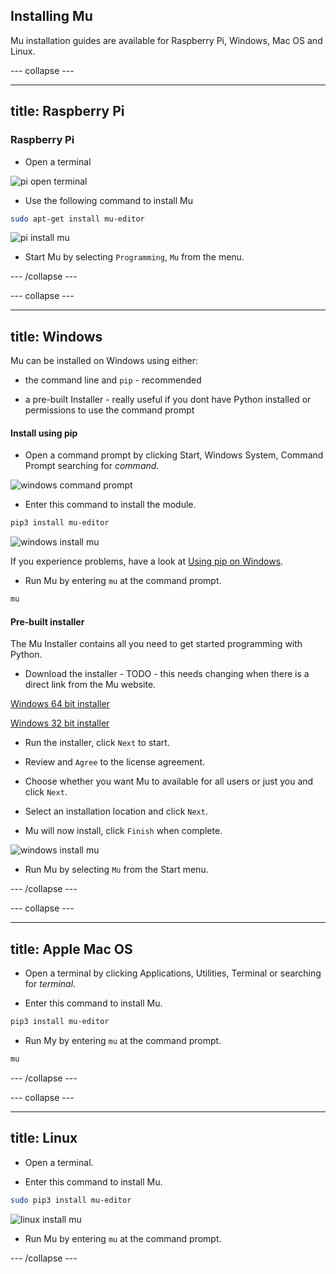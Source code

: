 ## Installing Mu

Mu installation guides are available for Raspberry Pi, Windows, Mac OS and Linux.

--- collapse ---

---
title: Raspberry Pi
---

### Raspberry Pi

+ Open a terminal

![pi open terminal](images/pi-open-terminal.PNG)

+ Use the following command to install Mu

```bash
sudo apt-get install mu-editor
``` 

![pi install mu](images/pi_install_mu.gif)

+ Start Mu by selecting `Programming`, `Mu` from the menu.

--- /collapse ---

--- collapse ---

---
title: Windows
---

Mu can be installed on Windows using either:

+ the command line and `pip` - recommended

+ a pre-built Installer - really useful if you dont have Python installed or permissions to use the command prompt

#### Install using pip

+ Open a command prompt by clicking Start, Windows System, Command Prompt searching for *command*.

![windows command prompt](images/windows_command_prompt_app.PNG)

+ Enter this command to install the module.

```bash
pip3 install mu-editor
```

![windows install mu](images/windows_install_mu.gif)

If you experience problems, have a look at [Using pip on Windows](https://projects.raspberrypi.org/en/projects/using-pip-on-windows).

+ Run Mu by entering `mu` at the command prompt.

```bash
mu
```

#### Pre-built installer

The Mu Installer contains all you need to get started programming with Python.

+ Download the installer - TODO - this needs changing when there is a direct link from the Mu website.

[Windows 64 bit installer](https://s3-eu-west-2.amazonaws.com/mu-builds/windows/mu_2018-02-10_19_12_master_3893ae7_64bit.exe)

[Windows 32 bit installer](https://s3-eu-west-2.amazonaws.com/mu-builds/windows/mu_2018-02-10_19_14_master_3893ae7_32bit.exe)

+ Run the installer, click `Next` to start.

+ Review and `Agree` to the license agreement.

+ Choose whether you want Mu to available for all users or just you and click `Next`.

+ Select an installation location and click `Next`.

+ Mu will now install, click `Finish` when complete.

![windows install mu](images/windows_mu_installer.gif)

+ Run Mu by selecting `Mu` from the Start menu.

--- /collapse ---

--- collapse ---

---
title: Apple Mac OS
---

+ Open a terminal by clicking Applications, Utilities, Terminal or searching for *terminal*.

+ Enter this command to install Mu.

```bash
pip3 install mu-editor
```

+ Run My by entering `mu` at the command prompt.

```bash
mu
```

--- /collapse ---

--- collapse ---

---
title: Linux
---

+ Open a terminal.

+ Enter this command to install Mu.

```bash
sudo pip3 install mu-editor
```

![linux install mu](images/linux_install_mu.gif)

+ Run Mu by entering `mu` at the command prompt.

--- /collapse ---